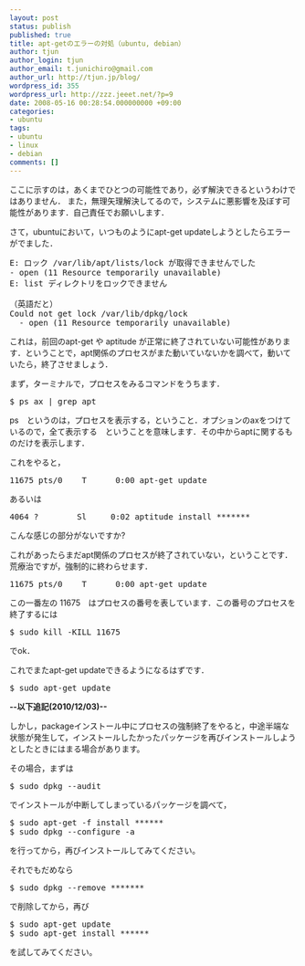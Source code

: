 ```yaml
---
layout: post
status: publish
published: true
title: apt-getのエラーの対処（ubuntu, debian）
author: tjun
author_login: tjun
author_email: t.junichiro@gmail.com
author_url: http://tjun.jp/blog/
wordpress_id: 355
wordpress_url: http://zzz.jeeet.net/?p=9
date: 2008-05-16 00:28:54.000000000 +09:00
categories:
- ubuntu
tags:
- ubuntu
- linux
- debian
comments: []
---
```

ここに示すのは，あくまでひとつの可能性であり，必ず解決できるというわけではありません．
また，無理矢理解決してるので，システムに悪影響を及ぼす可能性があります．自己責任でお願いします．


さて，ubuntuにおいて，いつものようにapt-get updateしようとしたらエラーがでました．
<pre>E: ロック /var/lib/apt/lists/lock が取得できませんでした 
- open (11 Resource temporarily unavailable)
E: list ディレクトリをロックできません

（英語だと）
Could not get lock /var/lib/dpkg/lock
  - open (11 Resource temporarily unavailable)
</pre>
これは，前回のapt-get や aptitude が正常に終了されていない可能性があります．ということで，apt関係のプロセスがまた動いていないかを調べて，動いていたら，終了させましょう．

まず，ターミナルで，プロセスをみるコマンドをうちます．
<pre>$ ps ax | grep apt</pre>
ps　というのは，プロセスを表示する，ということ．オプションのaxをつけているので，全て表示する　ということを意味します．その中からaptに関するものだけを表示します．

これをやると，
<pre>11675 pts/0    T      0:00 apt-get update
</pre>
あるいは
<pre>
4064 ?        Sl     0:02 aptitude install *******
</pre>
こんな感じの部分がないですか?

これがあったらまだapt関係のプロセスが終了されていない，ということです．
荒療治ですが，強制的に終わらせます．
<pre>11675 pts/0    T      0:00 apt-get update</pre>
この一番左の 11675　はプロセスの番号を表しています．この番号のプロセスを終了するには
<pre>$ sudo kill -KILL 11675</pre>
でok．

これでまたapt-get updateできるようになるはずです．
<pre>$ sudo apt-get update</pre>

<strong>--以下追記(2010/12/03)--</strong>

しかし，packageインストール中にプロセスの強制終了をやると，中途半端な状態が発生して，インストールしたかったパッケージを再びインストールしようとしたときにはまる場合があります。

その場合，まずは
<pre>$ sudo dpkg --audit</pre>
でインストールが中断してしまっているパッケージを調べて，
<pre>
$ sudo apt-get -f install ******  
$ sudo dpkg --configure -a
</pre>
を行ってから，再びインストールしてみてください。

それでもだめなら

<pre>$ sudo dpkg --remove *******</pre>
で削除してから，再び
<pre>$ sudo apt-get update
$ sudo apt-get install ******</pre>
を試してみてください。
